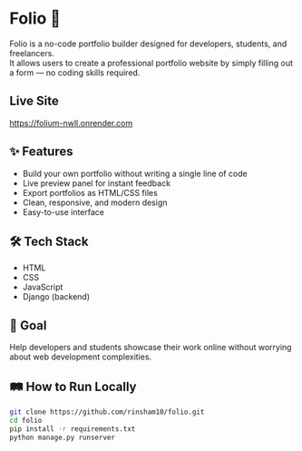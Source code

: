 # Folio 🚀

Folio is a no-code portfolio builder designed for developers, students, and freelancers.  
It allows users to create a professional portfolio website by simply filling out a form — no coding skills required.

## Live Site

https://folium-nwll.onrender.com

## ✨ Features

- Build your own portfolio without writing a single line of code
- Live preview panel for instant feedback
- Export portfolios as HTML/CSS files
- Clean, responsive, and modern design
- Easy-to-use interface

## 🛠️ Tech Stack

- HTML
- CSS
- JavaScript
- Django (backend)

## 🎯 Goal

Help developers and students showcase their work online without worrying about web development complexities.

## 🛤️ How to Run Locally

```bash
git clone https://github.com/rinsham10/folio.git
cd folio
pip install -r requirements.txt
python manage.py runserver
